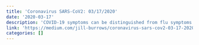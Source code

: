 ```yaml
---
title: 'Coronavirus SARS-CoV2: 03/17/2020'
date: '2020-03-17'
description: 'COVID-19 symptoms can be distinguished from flu symptoms by one main factor: It does not cause a runny nose. That being said, one can still have a runny nose if one is infected with multiple viruses (Wu et al.). The other give away is developing a dry cough. The other symptoms in order of severity are: Fever, Dry Cough, Fatigue, Sputum production (that’s thick mucus in the lungs), Shortness of breath, Muscle pain/joint pain, Sore Throat, Headache, Chills. Less common symptoms are: Nausea/vomiting, Nasal congestion, Diarrhea. Symptoms typically start with fever then progress to a dry cough.'
link: 'https://medium.com/jill-burrows/coronavirus-sars-cov2-03-17-2020-4994b1f86b8c'
categories: []
---
```

